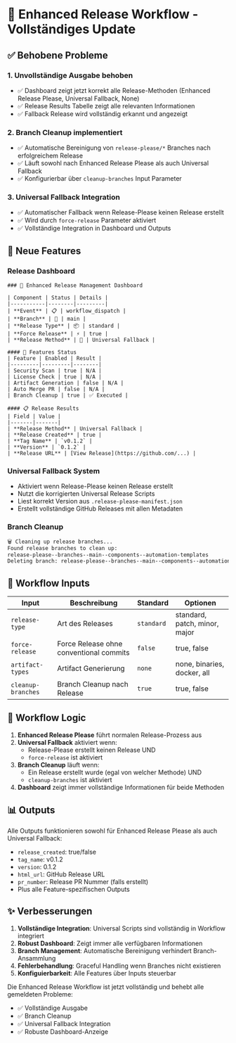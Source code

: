 # 🚀 Enhanced Release Workflow - Vollständiges Update

## ✅ Behobene Probleme

### 1. **Unvollständige Ausgabe behoben**
- ✅ Dashboard zeigt jetzt korrekt alle Release-Methoden (Enhanced Release Please, Universal Fallback, None)
- ✅ Release Results Tabelle zeigt alle relevanten Informationen
- ✅ Fallback Release wird vollständig erkannt und angezeigt

### 2. **Branch Cleanup implementiert**
- ✅ Automatische Bereinigung von `release-please/*` Branches nach erfolgreichem Release
- ✅ Läuft sowohl nach Enhanced Release Please als auch Universal Fallback
- ✅ Konfigurierbar über `cleanup-branches` Input Parameter

### 3. **Universal Fallback Integration**
- ✅ Automatischer Fallback wenn Release-Please keinen Release erstellt
- ✅ Wird durch `force-release` Parameter aktiviert
- ✅ Vollständige Integration in Dashboard und Outputs

## 🎯 Neue Features

### **Release Dashboard**
```
### 🚀 Enhanced Release Management Dashboard

| Component | Status | Details |
|-----------|--------|---------|
| **Event** | 📋 | workflow_dispatch |
| **Branch** | 🌿 | main |
| **Release Type** | 📦 | standard |
| **Force Release** | ⚡ | true |
| **Release Method** | 🔧 | Universal Fallback |

#### 🔧 Features Status
| Feature | Enabled | Result |
|---------|---------|--------|
| Security Scan | true | N/A |
| License Check | true | N/A |
| Artifact Generation | false | N/A |
| Auto Merge PR | false | N/A |
| Branch Cleanup | true | ✅ Executed |

#### 📋 Release Results
| Field | Value |
|-------|-------|
| **Release Method** | Universal Fallback |
| **Release Created** | true |
| **Tag Name** | `v0.1.2` |
| **Version** | `0.1.2` |
| **Release URL** | [View Release](https://github.com/...) |
```

### **Universal Fallback System**
- Aktiviert wenn Release-Please keinen Release erstellt
- Nutzt die korrigierten Universal Release Scripts
- Liest korrekt Version aus `.release-please-manifest.json`
- Erstellt vollständige GitHub Releases mit allen Metadaten

### **Branch Cleanup**
```bash
🗑️ Cleaning up release branches...
Found release branches to clean up:
release-please--branches--main--components--automation-templates
Deleting branch: release-please--branches--main--components--automation-templates
```

## 🔧 Workflow Inputs

| Input | Beschreibung | Standard | Optionen |
|-------|-------------|----------|----------|
| `release-type` | Art des Releases | `standard` | standard, patch, minor, major |
| `force-release` | Force Release ohne conventional commits | `false` | true, false |
| `artifact-types` | Artifact Generierung | `none` | none, binaries, docker, all |
| `cleanup-branches` | Branch Cleanup nach Release | `true` | true, false |

## 🎯 Workflow Logic

1. **Enhanced Release Please** führt normalen Release-Prozess aus
2. **Universal Fallback** aktiviert wenn:
   - Release-Please erstellt keinen Release UND
   - `force-release` ist aktiviert
3. **Branch Cleanup** läuft wenn:
   - Ein Release erstellt wurde (egal von welcher Methode) UND
   - `cleanup-branches` ist aktiviert
4. **Dashboard** zeigt immer vollständige Informationen für beide Methoden

## 📊 Outputs

Alle Outputs funktionieren sowohl für Enhanced Release Please als auch Universal Fallback:

- `release_created`: true/false
- `tag_name`: v0.1.2  
- `version`: 0.1.2
- `html_url`: GitHub Release URL
- `pr_number`: Release PR Nummer (falls erstellt)
- Plus alle Feature-spezifischen Outputs

## ✨ Verbesserungen

1. **Vollständige Integration**: Universal Scripts sind vollständig in Workflow integriert
2. **Robust Dashboard**: Zeigt immer alle verfügbaren Informationen
3. **Branch Management**: Automatische Bereinigung verhindert Branch-Ansammlung
4. **Fehlerbehandlung**: Graceful Handling wenn Branches nicht existieren
5. **Konfiguierbarkeit**: Alle Features über Inputs steuerbar

Die Enhanced Release Workflow ist jetzt vollständig und behebt alle gemeldeten Probleme:
- ✅ Vollständige Ausgabe
- ✅ Branch Cleanup
- ✅ Universal Fallback Integration
- ✅ Robuste Dashboard-Anzeige
